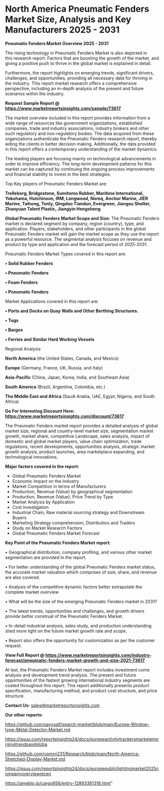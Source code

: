 # North America Pneumatic Fenders Market Size, Analysis and Key Manufacturers 2025 - 2031

<Strong> Pneumatic Fenders Market Overview 2025 - 2031</strong>

The rising technology in Pneumatic Fenders Market is also depicted in this research report. Factors that are boosting the growth of the market, and giving a positive push to thrive in the global market is explained in detail.

Furthermore, the report highlights on emerging trends, significant drivers, challenges, and opportunities, providing all necessary data for thriving in the industry. This report market research offers a comprehensive perspective, including an in-depth analysis of the present and future scenarios within the industry.

<strong>Request Sample Report @ <a href=https://www.marketreportsinsights.com/sample/73617>https://www.marketreportsinsights.com/sample/73617</a></strong>

The market overview included in this report provides information from a wide range of resources like government organizations, established companies, trade and industry associations, industry brokers and other such regulatory and non-regulatory bodies. The data acquired from these organizations authenticate the Pneumatic Fenders research report, thereby aiding the clients in better decision making. Additionally, the data provided in this report offers a contemporary understanding of the market dynamics.

The leading players are focusing mainly on technological advancements in order to improve efficiency. The long-term development patterns for this market can be captured by continuing the ongoing process improvements and financial stability to invest in the best strategies.

Top Key players of Pneumatic Fenders Market are:

<strong>Trelleborg, Bridgestone, Sumitomo Rubber, Maritime International, Yokohama, Hutchinson, IRM, Longwood, Noreq, Anchor Marine, JIER Marine, Taihong, Tonly, Qingdao Tiandun, Evergreen, Jiangsu Shelter, Zhaoyuan Talent Plastic, Jiangyin Hengsheng</strong>

<strong><b>Global Pneumatic Fenders Market Scope and Size:</b></strong>
The Pneumatic Fenders market is declared segment by company, region (country), type, and application. Players, stakeholders, and other participants in the global Pneumatic Fenders market will gain the market scope as they use the report as a powerful resource. The segmental analysis focuses on revenue and product by type and application and the forecast period of 2025-2031.

Pneumatic Fenders Market Types covered in this report are:

<strong>• Solid Rubber Fenders

• Pneumatic Fenders

• Foam Fenders

• Pneumatic Fenders</strong>

Market Applications covered in this report are:

<strong>• Ports and Docks on Quay Walls and Other Berthing Structures.

• Tugs

• Barges

• Ferries and Similar Hard Working Vessels</strong> 

Regional Analysis

<strong>North America</strong> (the United States, Canada, and Mexico)

<strong>Europe</strong> (Germany, France, UK, Russia, and Italy)

<strong>Asia-Pacific</strong> (China, Japan, Korea, India, and Southeast Asia)

<strong>South America</strong> (Brazil, Argentina, Colombia, etc.)

<strong>The Middle East and Africa</strong> (Saudi Arabia, UAE, Egypt, Nigeria, and South Africa)

<strong>Go For Interesting Discount Here: <a href=https://www.marketreportsinsights.com/discount/73617>https://www.marketreportsinsights.com/discount/73617</a></strong>

The Pneumatic Fenders market report provides a detailed analysis of global market size, regional and country-level market size, segmentation market growth, market share, competitive Landscape, sales analysis, impact of domestic and global market players, value chain optimization, trade regulations, recent developments, opportunities analysis, strategic market growth analysis, product launches, area marketplace expanding, and technological innovations.

<strong><b>Major factors covered in the report:</b></strong>
<ul>
  <li>Global Pneumatic Fenders Market </li>
  <li>Economic Impact on the Industry</li>
  <li>Market Competition in terms of Manufacturers</li>
  <li>Production, Revenue (Value) by geographical segmentation</li>
  <li>Production, Revenue (Value), Price Trend by Type</li>
  <li>Market Analysis by Application</li>
  <li>Cost Investigation</li>
  <li>Industrial Chain, Raw material sourcing strategy and Downstream Buyers</li>
  <li>Marketing Strategy comprehension, Distributors and Traders</li>
  <li>Study on Market Research Factors</li>
  <li>Global Pneumatic Fenders Market Forecast</li>
</ul>

<strong><b>Key Point of the Pneumatic Fenders Market report:</b></strong>

• Geographical distribution, company profiling, and various other market segmentation are provided in the report.

• For better understanding of the global Pneumatic Fenders market status, the accurate market valuation which comprises of size, share, and revenue are also covered.

• Analysis of the competitive dynamic factors better extrapolate the complete market overview

• What will be the size of the emerging Pneumatic Fenders market in 2031?

• The latest trends, opportunities and challenges, and growth drivers provide better construal of the Pneumatic Fenders Market.

• In-detail industrial analysis, sales study, and production understanding shed more light on the future market growth rate and scope.

• Report also offers the opportunity for customization as per the customer request.

<strong><b>View Full Report @ <a href=https://www.marketreportsinsights.com/industry-forecast/pneumatic-fenders-market-growth-and-size-2021-73617>https://www.marketreportsinsights.com/industry-forecast/pneumatic-fenders-market-growth-and-size-2021-73617</a></b></strong>


At last, the Pneumatic Fenders Market report includes investment come analysis and development trend analysis. The present and future opportunities of the fastest growing international industry segments are coated throughout this report. This report additionally presents product specification, manufacturing method, and product cost structure, and price structure.

<strong>Contact Us:</strong>
sales@marketreportsinsights.com

<strong>Our other reports:</strong>

<a href=https://github.com/sayysaif/search-market/blob/main/Europe-Window-type-Metal-Detector-Market.md>https://github.com/sayysaif/search-market/blob/main/Europe-Window-type-Metal-Detector-Market.md</a>

<a href=https://issuu.com/reportsinsights24/docs/europeactivitytrackersmarketemergingtrendsandgloba>https://issuu.com/reportsinsights24/docs/europeactivitytrackersmarketemergingtrendsandgloba</a>

<a href=https://github.com/yamini231/Research/blob/main/North-America-Stretched-Display-Market.md>https://github.com/yamini231/Research/blob/main/North-America-Stretched-Display-Market.md</a>

<a href=https://issuu.com/reportsinsights24/docs/europepubliclightingmarket2025companyoverviewrecen>https://issuu.com/reportsinsights24/docs/europepubliclightingmarket2025companyoverviewrecen</a>

<a href=https://ameblo.jp/cargo656/entry-12893381318.html>https://ameblo.jp/cargo656/entry-12893381318.html</a>"
